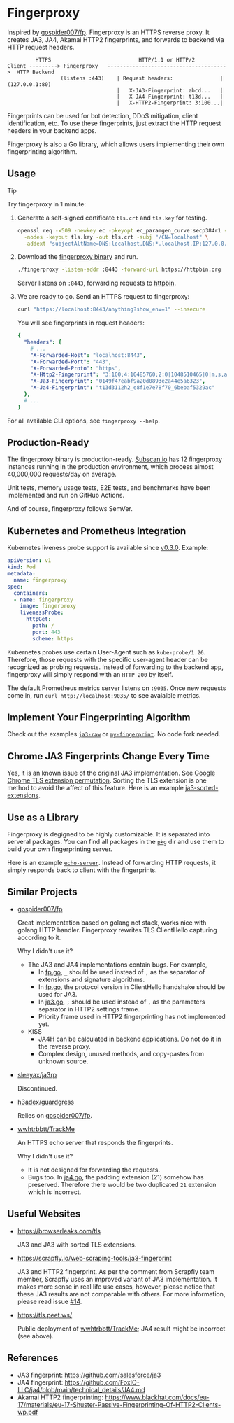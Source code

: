 # Fingerproxy

Inspired by [gospider007/fp](https://github.com/gospider007/fp). Fingerproxy is an HTTPS reverse proxy. It creates JA3, JA4, Akamai HTTP2 fingerprints, and forwards to backend via HTTP request headers.

```
         HTTPS                            HTTP/1.1 or HTTP/2
Client ---------> Fingerproxy   -------------------------------------->  HTTP Backend
                 (listens :443)    | Request headers:               |   (127.0.0.1:80)
                                   |   X-JA3-Fingerprint: abcd...   |
                                   |   X-JA4-Fingerprint: t13d...   |
                                   |   X-HTTP2-Fingerprint: 3:100...|
```

Fingerprints can be used for bot detection, DDoS mitigation, client identification, etc. To use these fingerprints, just extract the HTTP request headers in your backend apps.

Fingerproxy is also a Go library, which allows users implementing their own fingerprinting algorithm.

## Usage

> [!TIP]
> Try fingerproxy in 1 minute:

1. Generate a self-signed certificate `tls.crt` and `tls.key` for testing.
    ```bash
    openssl req -x509 -newkey ec -pkeyopt ec_paramgen_curve:secp384r1 -days 3650 \
      -nodes -keyout tls.key -out tls.crt -subj "/CN=localhost" \
      -addext "subjectAltName=DNS:localhost,DNS:*.localhost,IP:127.0.0.1"
    ```

2. Download the [fingerproxy binary](https://github.com/yangbo254/fingerproxy/releases) and run.
    ```bash
    ./fingerproxy -listen-addr :8443 -forward-url https://httpbin.org
    ```
    Server listens on `:8443`, forwarding requests to [httpbin](https://httpbin.org/).

3. We are ready to go. Send an HTTPS request to fingerproxy:
    ```bash
    curl "https://localhost:8443/anything?show_env=1" --insecure
    ```

    You will see fingerprints in request headers:

    ```yaml
    {
      "headers": {
        # ...
        "X-Forwarded-Host": "localhost:8443",
        "X-Forwarded-Port": "443",
        "X-Forwarded-Proto": "https",
        "X-Http2-Fingerprint": "3:100;4:10485760;2:0|1048510465|0|m,s,a,p",
        "X-Ja3-Fingerprint": "0149f47eabf9a20d0893e2a44e5a6323",
        "X-Ja4-Fingerprint": "t13d3112h2_e8f1e7e78f70_6bebaf5329ac"
      },
      # ...
    }
    ```

For all available CLI options, see `fingerproxy --help`.

## Production-Ready

The fingerproxy binary is production-ready. [Subscan.io](https://www.subscan.io/) has 12 fingerproxy instances running in the production environment, which process almost 40,000,000 requests/day on average.

Unit tests, memory usage tests, E2E tests, and benchmarks have been implemented and run on GitHub Actions.

And of course, fingerproxy follows SemVer.

## Kubernetes and Prometheus Integration

Kubernetes liveness probe support is available since [v0.3.0](https://github.com/yangbo254/fingerproxy/releases/tag/v0.3.0). Example:

```yaml
apiVersion: v1
kind: Pod
metadata:
  name: fingerproxy
spec:
  containers:
  - name: fingerproxy
    image: fingerproxy
    livenessProbe:
      httpGet:
        path: /
        port: 443
        scheme: https
```

Kubernetes probes use certain User-Agent such as `kube-probe/1.26`. Therefore, those requests with the specific user-agent header can be recognized as probing requests. Instead of forwarding to the backend app, fingerproxy will simply respond with an `HTTP 200` by itself.

The default Prometheus metrics server listens on `:9035`. Once new requests come in, run `curl http://localhost:9035/` to see avaialble metrics.

## Implement Your Fingerprinting Algorithm

Check out the examples [`ja3-raw`](example/ja3-raw/) or [`my-fingerprint`](example/my-fingerprint/). No code fork needed.

## Chrome JA3 Fingerprints Change Every Time

Yes, it is an known issue of the original JA3 implementation. See [Google Chrome TLS extension permutation](https://github.com/net4people/bbs/issues/220). Sorting the TLS extension is one method to avoid the affect of this feature. Here is an example [ja3-sorted-extensions](example/ja3-sorted-extensions/).

## Use as a Library

Fingerproxy is degigned to be highly customizable. It is separated into serveral packages. You can find all packages in the [`pkg`](pkg/) dir and use them to build your own fingerprinting server.

Here is an example [`echo-server`](example/echo-server/). Instead of forwarding HTTP requests, it simply responds back to client with the fingerprints.

## Similar Projects

- [gospider007/fp](https://github.com/gospider007/fp)

  Great implementation based on golang net stack, works nice with golang HTTP handler. Fingerproxy rewrites TLS ClientHello capturing according to it.

  Why I didn't use it?

  - The JA3 and JA4 implementations contain bugs. For example,
    - In [fp.go](https://github.com/gospider007/ja3/blob/a58a93a771b99909e859ead9a9492015dd916947/fp.go#L337), `_` should be used instead of `,` as the separator of extensions and signature algorithms.
    - In [fp.go](https://github.com/gospider007/ja3/blob/a58a93a771b99909e859ead9a9492015dd916947/fp.go#L80), the protocol version in ClientHello handshake should be used for JA3.
    - In [ja3.go](https://github.com/gospider007/ja3/blob/a58a93a771b99909e859ead9a9492015dd916947/ja3.go#L769), `;` should be used instead of `,` as the parameters separator in HTTP2 settings frame.
    - Priority frame used in HTTP2 fingerprinting has not implemented yet.
  - KISS
    - JA4H can be calculated in backend applications. Do not do it in the reverse proxy.
    - Complex design, unused methods, and copy-pastes from unknown source.

- [sleeyax/ja3rp](https://github.com/sleeyax/ja3rp)

  Discontinued.

- [h3adex/guardgress](https://github.com/h3adex/guardgress)

  Relies on [gospider007/fp](https://github.com/gospider007/fp).

- [wwhtrbbtt/TrackMe](https://github.com/wwhtrbbtt/TrackMe)

  An HTTPS echo server that responds the fingerprints.

  Why I didn't use it?

  - It is not designed for forwarding the requests.
  - Bugs too. In [ja4.go](https://github.com/wwhtrbbtt/TrackMe/blob/41b7933efe9ea364ade88ac6ea0e79a7b0203227/ja4.go#L85), the padding extension (21) somehow has preserved. Therefore there would be two duplicated `21` extension which is incorrect.

## Useful Websites

- <https://browserleaks.com/tls>

  JA3 and JA3 with sorted TLS extensions.

- <https://scrapfly.io/web-scraping-tools/ja3-fingerprint>

  JA3 and HTTP2 fingerprint. As per the comment from Scrapfly team member, Scrapfly uses an improved variant of JA3 implementation. It makes more sense in real life use cases, however, please notice that these JA3 results are not comparable with others. For more information, please read issue [#14](https://github.com/yangbo254/fingerproxy/issues/14).

- <https://tls.peet.ws/>

  Public deployment of [wwhtrbbtt/TrackMe](https://github.com/wwhtrbbtt/TrackMe); JA4 result might be incorrect (see above).

## References

- JA3 fingerprint: <https://github.com/salesforce/ja3>
- JA4 fingerprint: <https://github.com/FoxIO-LLC/ja4/blob/main/technical_details/JA4.md>
- Akamai HTTP2 fingerprinting: <https://www.blackhat.com/docs/eu-17/materials/eu-17-Shuster-Passive-Fingerprinting-Of-HTTP2-Clients-wp.pdf>
